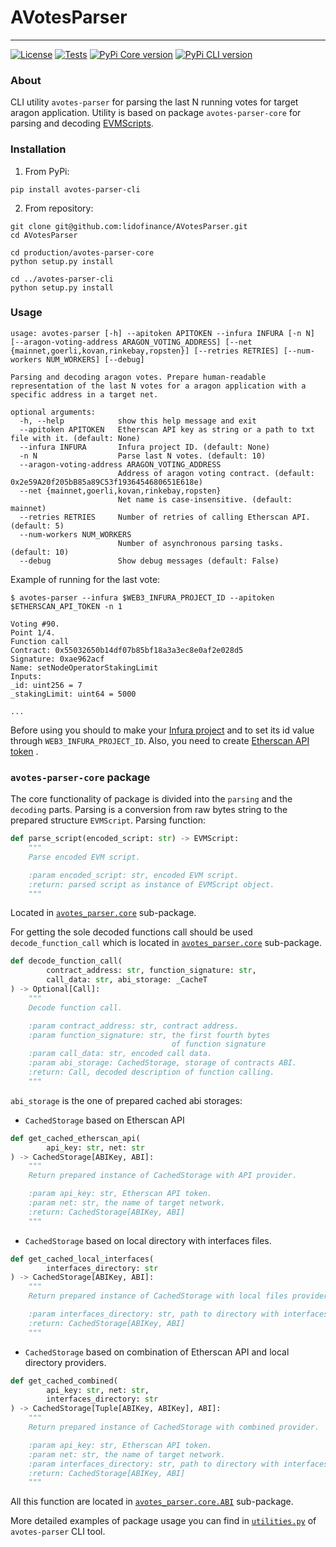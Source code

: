 # AVotesParser

-----------------------------------------

[![License](https://img.shields.io/badge/License-MIT-blue.svg)](LICENSE)
[![Tests](https://github.com/lidofinance/AVotesParser/actions/workflows/github-actions.yml/badge.svg?branch=master)](https://github.com/lidofinance/AVotesParser/actions/workflows/github-actions.yml)
[![PyPi Core version](https://img.shields.io/pypi/v/avotes-parser-core?color=yellow&label=PyPI%3Aavotes-parser-core)](https://pypi.org/project/avotes-parser-core/)
[![PyPi CLI version](https://img.shields.io/pypi/v/avotes-parser-cli?color=yellow&label=PyPI%3Aavotes-parser-cli)](https://pypi.org/project/avotes-parser-cli/)

### About

CLI utility `avotes-parser` for parsing the last N running votes for target
aragon application. Utility is based on package `avotes-parser-core` for
parsing and
decoding [EVMScripts](https://hack.aragon.org/docs/aragonos-ref#evmscripts-1).

### Installation

1. From PyPi:

```shell
pip install avotes-parser-cli
```

2. From repository:

```shell
git clone git@github.com:lidofinance/AVotesParser.git
cd AVotesParser

cd production/avotes-parser-core
python setup.py install

cd ../avotes-parser-cli
python setup.py install
```

### Usage

```shell
usage: avotes-parser [-h] --apitoken APITOKEN --infura INFURA [-n N] [--aragon-voting-address ARAGON_VOTING_ADDRESS] [--net {mainnet,goerli,kovan,rinkebay,ropsten}] [--retries RETRIES] [--num-workers NUM_WORKERS] [--debug]

Parsing and decoding aragon votes. Prepare human-readable representation of the last N votes for a aragon application with a specific address in a target net.

optional arguments:
  -h, --help            show this help message and exit
  --apitoken APITOKEN   Etherscan API key as string or a path to txt file with it. (default: None)
  --infura INFURA       Infura project ID. (default: None)
  -n N                  Parse last N votes. (default: 10)
  --aragon-voting-address ARAGON_VOTING_ADDRESS
                        Address of aragon voting contract. (default: 0x2e59A20f205bB85a89C53f1936454680651E618e)
  --net {mainnet,goerli,kovan,rinkebay,ropsten}
                        Net name is case-insensitive. (default: mainnet)
  --retries RETRIES     Number of retries of calling Etherscan API. (default: 5)
  --num-workers NUM_WORKERS
                        Number of asynchronous parsing tasks. (default: 10)
  --debug               Show debug messages (default: False)
```

Example of running for the last vote:

```shell
$ avotes-parser --infura $WEB3_INFURA_PROJECT_ID --apitoken $ETHERSCAN_API_TOKEN -n 1

Voting #90.
Point 1/4.
Function call
Contract: 0x55032650b14df07b85bf18a3a3ec8e0af2e028d5
Signature: 0xae962acf
Name: setNodeOperatorStakingLimit
Inputs:
_id: uint256 = 7
_stakingLimit: uint64 = 5000

...
```

Before using you should to make
your [Infura project](https://eth-brownie.readthedocs.io/en/stable/network-management.html#using-infura)
and to set its id value through `WEB3_INFURA_PROJECT_ID`. Also, you need to
create [Etherscan API token](https://docs.etherscan.io/getting-started/viewing-api-usage-statistics#creating-an-api-key)
.

### `avotes-parser-core` package

The core functionality of package is divided into the `parsing` and
the `decoding` parts. Parsing is a conversion from raw bytes string to the
prepared structure `EVMScript`. Parsing function:

```python
def parse_script(encoded_script: str) -> EVMScript:
    """
    Parse encoded EVM script.

    :param encoded_script: str, encoded EVM script.
    :return: parsed script as instance of EVMScript object.
    """
```

Located
in [`avotes_parser.core`](production/avotes-parser-core/avotes_parser/core/parsing.py)
sub-package.

For getting the sole decoded functions call should be
used `decode_function_call`
which is located
in [`avotes_parser.core`](production/avotes-parser-core/avotes_parser/core/decoding.py)
sub-package.

```python
def decode_function_call(
        contract_address: str, function_signature: str,
        call_data: str, abi_storage: _CacheT
) -> Optional[Call]:
    """
    Decode function call.

    :param contract_address: str, contract address.
    :param function_signature: str, the first fourth bytes
                                    of function signature
    :param call_data: str, encoded call data.
    :param abi_storage: CachedStorage, storage of contracts ABI.
    :return: Call, decoded description of function calling.
    """
```

`abi_storage` is the one of prepared cached abi storages:

- `CachedStorage` based on Etherscan API

```python
def get_cached_etherscan_api(
        api_key: str, net: str
) -> CachedStorage[ABIKey, ABI]:
    """
    Return prepared instance of CachedStorage with API provider.

    :param api_key: str, Etherscan API token.
    :param net: str, the name of target network.
    :return: CachedStorage[ABIKey, ABI]
    """
```

- `CachedStorage` based on local directory with interfaces files.

```python
def get_cached_local_interfaces(
        interfaces_directory: str
) -> CachedStorage[ABIKey, ABI]:
    """
    Return prepared instance of CachedStorage with local files provider.

    :param interfaces_directory: str, path to directory with interfaces.
    :return: CachedStorage[ABIKey, ABI]
    """
```

- `CachedStorage` based on combination of Etherscan API and local directory
  providers.

```python
def get_cached_combined(
        api_key: str, net: str,
        interfaces_directory: str
) -> CachedStorage[Tuple[ABIKey, ABIKey], ABI]:
    """
    Return prepared instance of CachedStorage with combined provider.

    :param api_key: str, Etherscan API token.
    :param net: str, the name of target network.
    :param interfaces_directory: str, path to directory with interfaces.
    :return: CachedStorage[ABIKey, ABI]
    """
```

All this function are located
in [`avotes_parser.core.ABI`](production/avotes-parser-core/avotes_parser/core/ABI/provider.py)
sub-package.

More detailed examples of package usage you can find in
[`utilities.py`](production/avotes-parser-cli/avotes_parser/cli/utilities.py)
of `avotes-parser` CLI tool.
